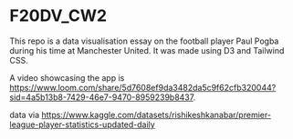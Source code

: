 # F20DV_CW2
This repo is a data visualisation essay on the football player Paul Pogba during his time at Manchester United. It was made using D3 and Tailwind CSS. 

A video showcasing the app is https://www.loom.com/share/5d7608ef9da3482da5c9f62cfb320044?sid=4a5b13b8-7429-46e7-9470-8959239b8437.

data via https://www.kaggle.com/datasets/rishikeshkanabar/premier-league-player-statistics-updated-daily
